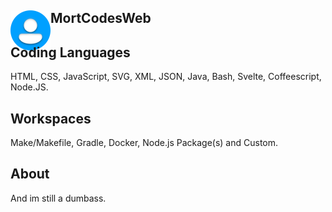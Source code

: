 ## <img src="user.png" width="64" style="float:left;margin-bottom:-16px;"></img> MortCodesWeb

## Coding Languages
HTML, CSS, JavaScript, SVG, XML, JSON, Java, Bash, Svelte, Coffeescript, Node.JS.
## Workspaces
Make/Makefile, Gradle, Docker, Node.js Package(s) and Custom.
## About
And im still a dumbass.
